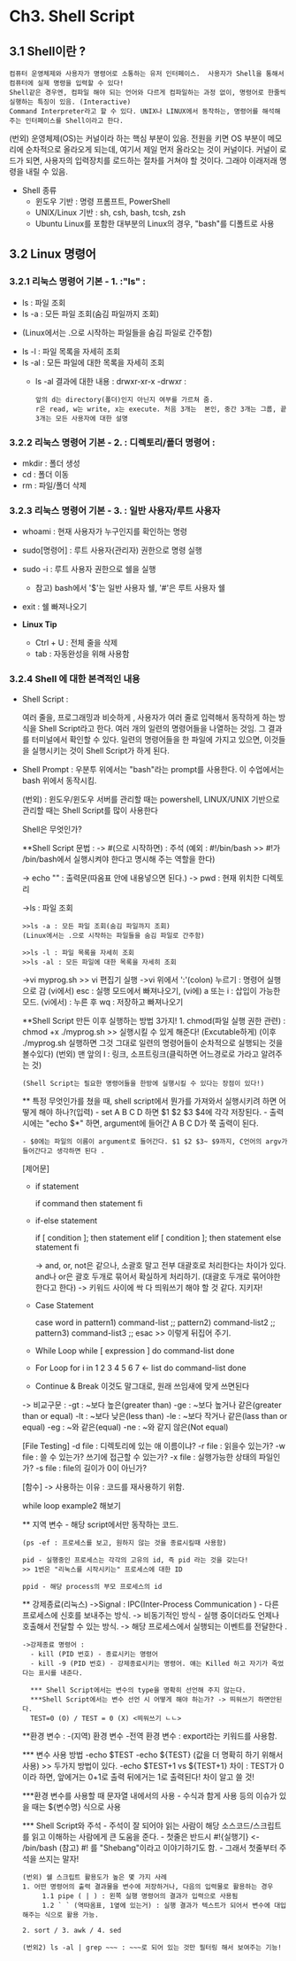 
# Ch3. Shell Script 


## 3.1 Shell이란 ?  

    컴퓨터 운영체제와 사용자가 명령어로 소통하는 유저 인터페이스.  사용자가 Shell을 통해서 컴퓨터에 실제 명령을 입력할 수 있다!
    Shell같은 경우엔, 컴파일 해야 되는 언어와 다르게 컴파일하는 과정 없이, 명령어로 한줄씩 실행하는 특징이 있음. (Interactive)
    Command Interpreter라고 할 수 있다. UNIX나 LINUX에서 동작하는, 명령어를 해석해 주는 인터페이스를 Shell이라고 한다. 

   (번외) 운영체제(OS)는 커널이라 하는 핵심 부분이 있음. 전원을 키면 OS 부분이 메모리에 순차적으로 올라오게 되는데, 
   여기서 제일 먼저 올라오는 것이 커널이다. 커널이 로드가 되면, 사용자의 입력장치를 로드하는 절차를 거쳐야 할 것이다. 
   그래야 이래저래 명령을 내릴 수 있음.

+ Shell 종류 
  - 윈도우 기반 : 명령 프롬프트, PowerShell
  - UNIX/Linux 기반 : sh, csh, bash, tcsh, zsh
  - Ubuntu Linux를 포함한 대부분의 Linux의 경우, "bash"를 디폴트로 사용


## 3.2 Linux 명령어

### 3.2.1 리눅스 명령어 기본 - 1. :"ls" : 
+ ls : 파일 조회
+ ls -a : 모든 파일 조회(숨김 파일까지 조회)
 - (Linux에서는 .으로 시작하는 파일들을 숨김 파일로 간주함)

+ ls -l : 파일 목록을 자세히 조회
+ ls -al : 모든 파일에 대한 목록을 자세히 조회
  - ls -al 결과에 대한 내용 : drwxr-xr-x
  -drwxr : 
      
        앞의 d는 directory(폴더)인지 아닌지 여부를 가르쳐 줌.
        r은 read, w는 write, x는 execute. 처음 3개는  본인, 중간 3개는 그룹, 끝 3개는 모든 사용자에 대한 설명

### 3.2.2 리눅스 명령어 기본 - 2. : 디렉토리/폴더 명령어 : 
+ mkdir : 폴더 생성 
+ cd : 폴더 이동
+ rm : 파일/폴더 삭제


### 3.2.3 리눅스 명령어 기본 - 3. : 일반 사용자/루트 사용자 
+ whoami : 현재 사용자가 누구인지를 확인하는 명령
+ sudo[명령어] : 루트 사용자(관리자) 권한으로 명령 실행
+ sudo -i : 루트 사용자 권한으로 쉘을 실행
  - 참고) bash에서 '$'는 일반 사용자 쉘, '#'은 루트 사용자 쉘
+ exit : 쉘 빠져나오기

+ **Linux Tip** 
  - Ctrl + U : 전체 줄을 삭제 
  - tab : 자동완성을 위해 사용함

### 3.2.4 Shell 에 대한 본격적인 내용 
+ Shell Script : 

    여러 줄을, 프로그래밍과 비슷하게 , 사용자가 여러 줄로 입력해서 동작하게 하는 방식을 Shell Script라고  한다. 
    여러 개의 일련의 명령어들을 나열하는 것임. 그 결과를 터미널에서 확인할 수 있다. 일련의 명령어들을 한 파일에 가지고 있으면, 
    이것들을 실행시키는 것이 Shell Script가 하게 된다.  
  
+ Shell Prompt : 우분투 위에서는 "bash"라는 prompt를 사용한다. 이 수업에서는 bash 위에서 동작시킴. 
  
     (번외) : 윈도우/윈도우 서버를 관리할 때는 powershell, LINUX/UNIX 기반으로 관리할 때는 Shell Script를 많이 사용한다 

    Shell은 무엇인가?


  **Shell Script 문법 : 
    -> #(으로 시작하면) : 주석
      (예외 : #!/bin/bash >> #!가 /bin/bash에서 실행시켜야 한다고 명시해 주는 역할을 한다)

    -> echo "" : 출력문(따옴표 안에 내용넣으면 된다.)
    -> pwd : 현재 위치한 디렉토리 

    ->ls : 파일 조회
    
      >>ls -a : 모든 파일 조회(숨김 파일까지 조회)
      (Linux에서는 .으로 시작하는 파일들을 숨김 파일로 간주함)

      >>ls -l : 파일 목록을 자세히 조회
      >>ls -al : 모든 파일에 대한 목록을 자세히 조회
    
    ->vi myprog.sh >> vi 편집기 실행
    ->vi 위에서 ':'(colon) 누르기 : 명령어 실행으로 감
      (vi에서) esc : 실행 모드에서 빠져나오기,
      (vi에) a 또는 i : 삽입이 가능한 모드.
      (vi에서) : 누른 후 wq : 저장하고 빠져나오기

   **Shell Script 만든 이후 실행하는 방법 3가지!
      1. chmod(파일 실행 권한 관련) : 
      chmod +x ./myprog.sh >> 실행시킬 수 있게 해준다! (Excutable하게) (이후 ./myprog.sh 실행하면 그것 그대로 일련의 명령어들이 
      순차적으로 실행되는 것을 볼수있다)
        (번외) 맨 앞의 l : 링크, 소프트링크(클릭하면 어느경로로 가라고 알려주는 것)

      (Shell Script는 필요한 명령어들을 한방에 실행시킬 수 있다는 장점이 있다!)

   ** 특정 무엇인가를 쳤을 때, shell script에서 뭔가를 가져와서 실행시키려 하면 어떻게 해야 하나?(입력)
      - set A B C D 하면 $1 $2 $3 $4에 각각 저장된다. 
      - 출력 시에는 "echo $*" 하면, argument에 들어간 A B C D가 쭉 출력이 된다. 

      - $0에는 파일의 이름이 argument로 들어간다. $1 $2 $3~ $9까지, C언어의 argv가 들어간다고 생각하면 된다 .

  [제어문]

    - if statement 

        if command
        then 
          statement
        fi

    - if-else statement

        if [ condition ]; then
             statement
        elif [ condition ]; then
             statement
        else
             statement
        fi

        -> and, or, not은 같으나, 소괄호 말고 전부 대괄호로 처리한다는 차이가 있다. and나 or은 괄호 두개로 묶어서 확실하게 처리하기.
           (대괄호 두개로 묶어야한 한다고 한다)
        -> 키워드 사이에 싹 다 띄워쓰기 해야 할 것 같다. 지키자!
        
    - Case Statement

        case word in
             pattern1) command-list
             ;;
             pattern2) command-list2
             ;;
             pattern3) command-list3
             ;;
        esac >> 이렇게 뒤집어 주기.
        
    - While Loop
        while [ expression ]
        do
              command-list
        done

    - For Loop
        for i in 1 2 3 4 5 6 7 <- list
        do 
               command-list
        done

    - Continue & Break
    이것도 말그대로, 원래 쓰임새에 맞게 쓰면된다     
    
    -> 비교구문 : 
      -gt : ~보다 높은(greater than)
      -ge : ~보다 높거나 같은(greater than or equal)
      -lt : ~보다 낮은(less than)
      -le : ~보다 작거나 같은(lass than or equal)
      -eg : ~와 같은(equal)
      -ne : ~와 같지 않은(Not equal)

    [File Testing]
    -d file : 디렉토리에 있는 애 이름이냐?
    -r file : 읽을수 있는가?
    -w file : 쓸 수 있는가? 쓰기에 접근할 수 있는가?
    -x file : 실행가능한 상태의 파일인가?
    -s file : file의 길이가 0이 아닌가?
    
    [함수]
     -> 사용하는 이유 : 코드를 재사용하기 위함. 
     
     while loop example2 해보기

    ** 지역 변수 
      - 해당 script에서만 동작하는 코드.

      (ps -ef : 프로세스를 보고, 원하지 않는 것을 종료시킬때 사용함)

      pid - 실행중인 프로세스는 각각의 고유의 id, 즉 pid 라는 것을 갖는다!
      >> 1번은 "리눅스를 시작시키는" 프로세스에 대한 ID

      ppid - 해당 process의 부모 프로세스의 id

    ** 강제종료(리눅스)
      ->Signal : IPC(Inter-Process Communication ) - 다른 프로세스에 신호를 보내주는 방식.
      -> 비동기적인 방식 - 실행 중이더라도 언제나 호출해서  전달할 수 있는 방식. 
      -> 해당 프로세스에서 실행되는 이벤트를 전달한다 .

      ->강제종료 명령어 : 
        - kill (PID 번호) - 종료시키는 명령어
        - kill -9 (PID 번호) - 강제종료시키는 명령어. 얘는 Killed 하고 자기가 죽었다는 표시를 내준다. 

        *** Shell Script에서는 변수의 type을 명확히 선언해 주지 않는다.
        ***Shell Script에서는 변수 선언 시 어떻게 해야 하는가? -> 띄워쓰기 하면안된다. 
        TEST=0 (O) / TEST = 0 (X) <띄워쓰기 ㄴㄴ>

    **환경 변수 : 
      -(지역) 환경 변수
      -전역 환경 변수 : export라는 키워드를 사용함.

    *** 변수 사용 방법
      -echo $TEST
      -echo ${TEST}  (값을 더 명확히 하기 위해서 사용) >> 두가지 방법이 있다. 
      -echo $TEST+1 vs ${TEST+1} 차이 :
        TEST가 0이라 하면, 앞에거는 0+1로 출력
        뒤에거는 1로 출력된다! 차이 알고 쓸 것!

    ***환경 변수를 사용할 때 문자열 내에서의 사용
      - 수식과 함게 사용 등의 이슈가 있을 때는 ${변수명} 식으로 사용

    *** Shell Script와 주석
      - 주석이 잘 되어야 읽는 사람이 해당 소스코드/스크립트를 읽고 이해하는 사람에게 큰 도움을 준다. 
      - 첫줄은 반드시 #!{실행기} <- /bin/bash
      (참고)  #! 를 "Shebang"이라고 이야기하기도 함. 
      - 그래서 첫줄부터 주석을 쓰지는 말자!


      (번외) 쉘 스크립트 활용도가 높은 몇 가지 사례
      1. 어떤 명령어의 출력 결과물을 변수에 저장하거나, 다음의 입력물로 활용하는 경우 
           1.1 pipe ( | ) : 왼쪽 실행 명령어의 결과가 입력으로 사용됨
           1.2 ` ` (역따옴표, 1옆에 있는거) : 실행 결과가 텍스트가 되어서 변수에 대입 해주는 식으로 활용 가능.

      2. sort / 3. awk / 4. sed
      
      (번외2) ls -al | grep ~~~ : ~~~로 되어 있는 것만 필터링 해서 보여주는 기능!


     
